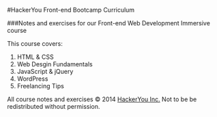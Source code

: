 #HackerYou Front-end Bootcamp Curriculum

###Notes and exercises for our Front-end Web Development Immersive course

This course covers:

1. HTML & CSS
2. Web Desgin Fundamentals
3. JavaScript & jQuery
4. WordPress
5. Freelancing Tips

All course notes and exercises &copy; 2014 [HackerYou Inc.](http://hackeryou.com) Not to be be redistributed without permission.
